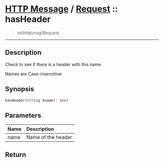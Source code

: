 # [HTTP Message](http.md) / [Request](http-Request.md) :: hasHeader
 > im\http\msg\Request
____

## Description
Check to see if there is a header with this name

Names are Case-insensitive

## Synopsis
```php
hasHeader(string $name): bool
```

## Parameters
| Name | Description |
| :--- | :---------- |
| name | Name of the header |

## Return

